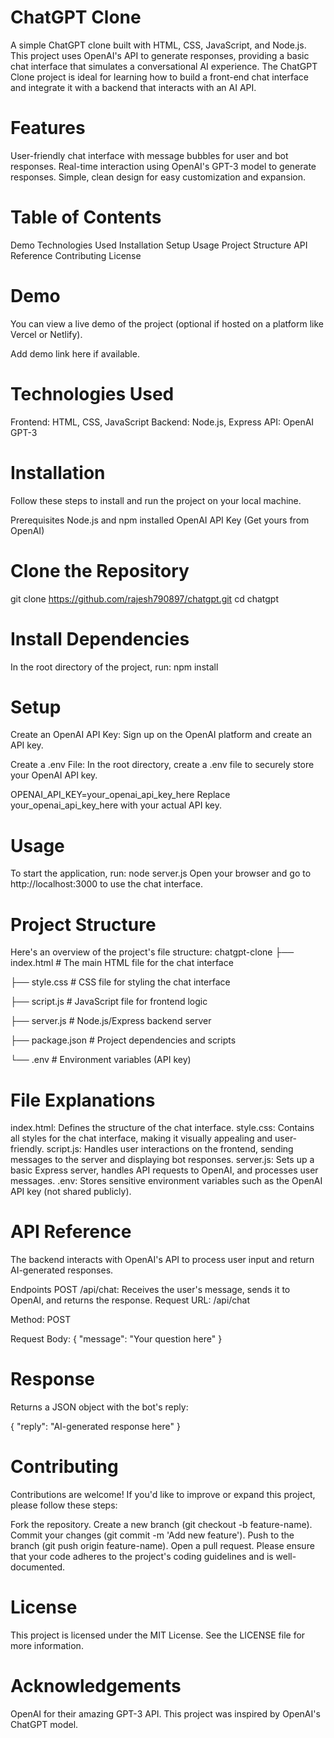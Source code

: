 # ChatGPT Clone
A simple ChatGPT clone built with HTML, CSS, JavaScript, and Node.js. This project uses OpenAI's API to generate responses, providing a basic chat interface that simulates a conversational AI experience. The ChatGPT Clone project is ideal for learning how to build a front-end chat interface and integrate it with a backend that interacts with an AI API.

# Features
User-friendly chat interface with message bubbles for user and bot responses.
Real-time interaction using OpenAI's GPT-3 model to generate responses.
Simple, clean design for easy customization and expansion.

# Table of Contents
Demo
Technologies Used
Installation
Setup
Usage
Project Structure
API Reference
Contributing
License

# Demo
You can view a live demo of the project (optional if hosted on a platform like Vercel or Netlify).

Add demo link here if available.

# Technologies Used
Frontend: HTML, CSS, JavaScript
Backend: Node.js, Express
API: OpenAI GPT-3

# Installation
Follow these steps to install and run the project on your local machine.

Prerequisites
Node.js and npm installed
OpenAI API Key (Get yours from OpenAI)

# Clone the Repository
git clone https://github.com/rajesh790897/chatgpt.git
cd chatgpt

# Install Dependencies
In the root directory of the project, run:
npm install

# Setup
Create an OpenAI API Key: Sign up on the OpenAI platform and create an API key.

Create a .env File: In the root directory, create a .env file to securely store your OpenAI API key.

OPENAI_API_KEY=your_openai_api_key_here
Replace your_openai_api_key_here with your actual API key.

# Usage
To start the application, run:
node server.js
Open your browser and go to http://localhost:3000 to use the chat interface.

# Project Structure
Here's an overview of the project's file structure:
chatgpt-clone
├── index.html        # The main HTML file for the chat interface

├── style.css         # CSS file for styling the chat interface

├── script.js         # JavaScript file for frontend logic

├── server.js         # Node.js/Express backend server

├── package.json      # Project dependencies and scripts

└── .env              # Environment variables (API key)

# File Explanations
index.html: Defines the structure of the chat interface.
style.css: Contains all styles for the chat interface, making it visually appealing and user-friendly.
script.js: Handles user interactions on the frontend, sending messages to the server and displaying bot responses.
server.js: Sets up a basic Express server, handles API requests to OpenAI, and processes user messages.
.env: Stores sensitive environment variables such as the OpenAI API key (not shared publicly).

# API Reference
The backend interacts with OpenAI's API to process user input and return AI-generated responses.

Endpoints
POST /api/chat: Receives the user's message, sends it to OpenAI, and returns the response.
Request
URL: /api/chat

Method: POST

Request Body:
{
  "message": "Your question here"
}

# Response
Returns a JSON object with the bot's reply:

{
  "reply": "AI-generated response here"
}

# Contributing
Contributions are welcome! If you'd like to improve or expand this project, please follow these steps:

Fork the repository.
Create a new branch (git checkout -b feature-name).
Commit your changes (git commit -m 'Add new feature').
Push to the branch (git push origin feature-name).
Open a pull request.
Please ensure that your code adheres to the project's coding guidelines and is well-documented.

# License
This project is licensed under the MIT License. See the LICENSE file for more information.

# Acknowledgements
OpenAI for their amazing GPT-3 API.
This project was inspired by OpenAI's ChatGPT model.

